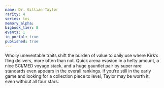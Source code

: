 ```yaml
---
name: Dr. Gillian Taylor
rarity: 4
series: tos
memory_alpha:
bigbook_tier: 8
events: 1
in_portal: true
published: true
---
```


Wholly uneventable traits shift the burden of value to daily use where Kirk’s fling delivers, more often than not. Quick arena evasion in a hefty amount, a nice SCI/MED voyage stack, and a huge gauntlet pair by super rare standards even appears in the overall rankings. If you’re still in the early game and looking for a collection piece to level, Taylor may be worth it, even without all four stars.

